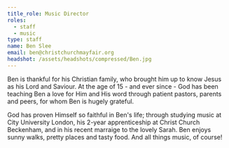 ```yaml
---
title_role: Music Director
roles:
  - staff
  - music
type: staff
name: Ben Slee
email: ben@christchurchmayfair.org
headshot: /assets/headshots/compressed/Ben.jpg
---
```

Ben is thankful for his Christian family, who brought him up to know Jesus as his Lord and Saviour. At the age of 15 - and ever since - God has been teaching Ben a love for Him and His word through patient pastors, parents and peers, for whom Ben is hugely grateful.

God has proven Himself so faithful in Ben's life; through studying music at City University London, his 2-year apprenticeship at Christ Church Beckenham, and in his recent marraige to the lovely Sarah. Ben enjoys sunny walks, pretty places and tasty food. And all things music, of course!
